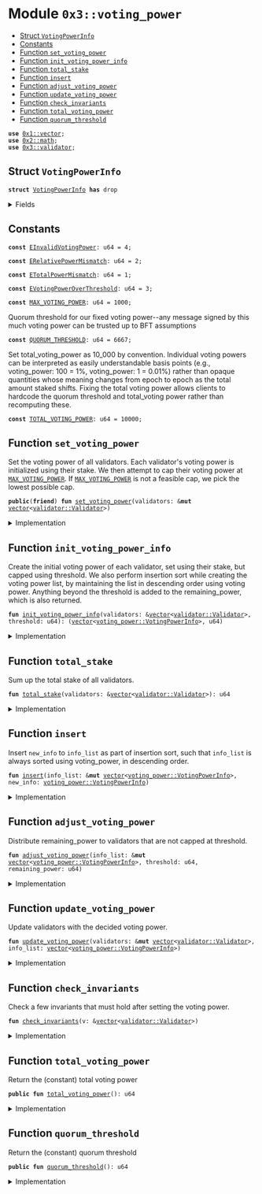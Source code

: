 
<a name="0x3_voting_power"></a>

# Module `0x3::voting_power`



-  [Struct `VotingPowerInfo`](#0x3_voting_power_VotingPowerInfo)
-  [Constants](#@Constants_0)
-  [Function `set_voting_power`](#0x3_voting_power_set_voting_power)
-  [Function `init_voting_power_info`](#0x3_voting_power_init_voting_power_info)
-  [Function `total_stake`](#0x3_voting_power_total_stake)
-  [Function `insert`](#0x3_voting_power_insert)
-  [Function `adjust_voting_power`](#0x3_voting_power_adjust_voting_power)
-  [Function `update_voting_power`](#0x3_voting_power_update_voting_power)
-  [Function `check_invariants`](#0x3_voting_power_check_invariants)
-  [Function `total_voting_power`](#0x3_voting_power_total_voting_power)
-  [Function `quorum_threshold`](#0x3_voting_power_quorum_threshold)


<pre><code><b>use</b> <a href="">0x1::vector</a>;
<b>use</b> <a href="">0x2::math</a>;
<b>use</b> <a href="validator.md#0x3_validator">0x3::validator</a>;
</code></pre>



<a name="0x3_voting_power_VotingPowerInfo"></a>

## Struct `VotingPowerInfo`



<pre><code><b>struct</b> <a href="voting_power.md#0x3_voting_power_VotingPowerInfo">VotingPowerInfo</a> <b>has</b> drop
</code></pre>



<details>
<summary>Fields</summary>


<dl>
<dt>
<code>validator_index: u64</code>
</dt>
<dd>

</dd>
<dt>
<code><a href="voting_power.md#0x3_voting_power">voting_power</a>: u64</code>
</dt>
<dd>

</dd>
</dl>


</details>

<a name="@Constants_0"></a>

## Constants


<a name="0x3_voting_power_EInvalidVotingPower"></a>



<pre><code><b>const</b> <a href="voting_power.md#0x3_voting_power_EInvalidVotingPower">EInvalidVotingPower</a>: u64 = 4;
</code></pre>



<a name="0x3_voting_power_ERelativePowerMismatch"></a>



<pre><code><b>const</b> <a href="voting_power.md#0x3_voting_power_ERelativePowerMismatch">ERelativePowerMismatch</a>: u64 = 2;
</code></pre>



<a name="0x3_voting_power_ETotalPowerMismatch"></a>



<pre><code><b>const</b> <a href="voting_power.md#0x3_voting_power_ETotalPowerMismatch">ETotalPowerMismatch</a>: u64 = 1;
</code></pre>



<a name="0x3_voting_power_EVotingPowerOverThreshold"></a>



<pre><code><b>const</b> <a href="voting_power.md#0x3_voting_power_EVotingPowerOverThreshold">EVotingPowerOverThreshold</a>: u64 = 3;
</code></pre>



<a name="0x3_voting_power_MAX_VOTING_POWER"></a>



<pre><code><b>const</b> <a href="voting_power.md#0x3_voting_power_MAX_VOTING_POWER">MAX_VOTING_POWER</a>: u64 = 1000;
</code></pre>



<a name="0x3_voting_power_QUORUM_THRESHOLD"></a>

Quorum threshold for our fixed voting power--any message signed by this much voting power can be trusted
up to BFT assumptions


<pre><code><b>const</b> <a href="voting_power.md#0x3_voting_power_QUORUM_THRESHOLD">QUORUM_THRESHOLD</a>: u64 = 6667;
</code></pre>



<a name="0x3_voting_power_TOTAL_VOTING_POWER"></a>

Set total_voting_power as 10_000 by convention. Individual voting powers can be interpreted
as easily understandable basis points (e.g., voting_power: 100 = 1%, voting_power: 1 = 0.01%) rather than
opaque quantities whose meaning changes from epoch to epoch as the total amount staked shifts.
Fixing the total voting power allows clients to hardcode the quorum threshold and total_voting power rather
than recomputing these.


<pre><code><b>const</b> <a href="voting_power.md#0x3_voting_power_TOTAL_VOTING_POWER">TOTAL_VOTING_POWER</a>: u64 = 10000;
</code></pre>



<a name="0x3_voting_power_set_voting_power"></a>

## Function `set_voting_power`

Set the voting power of all validators.
Each validator's voting power is initialized using their stake. We then attempt to cap their voting power
at <code><a href="voting_power.md#0x3_voting_power_MAX_VOTING_POWER">MAX_VOTING_POWER</a></code>. If <code><a href="voting_power.md#0x3_voting_power_MAX_VOTING_POWER">MAX_VOTING_POWER</a></code> is not a feasible cap, we pick the lowest possible cap.


<pre><code><b>public</b>(<b>friend</b>) <b>fun</b> <a href="voting_power.md#0x3_voting_power_set_voting_power">set_voting_power</a>(validators: &<b>mut</b> <a href="">vector</a>&lt;<a href="validator.md#0x3_validator_Validator">validator::Validator</a>&gt;)
</code></pre>



<details>
<summary>Implementation</summary>


<pre><code><b>public</b>(<b>friend</b>) <b>fun</b> <a href="voting_power.md#0x3_voting_power_set_voting_power">set_voting_power</a>(validators: &<b>mut</b> <a href="">vector</a>&lt;Validator&gt;) {
    // If threshold_pct is too small, it's possible that even when all validators reach the threshold we still don't
    // have 100%. So we bound the threshold_pct <b>to</b> be always enough <b>to</b> find a solution.
    <b>let</b> threshold = <a href="_min">math::min</a>(
        <a href="voting_power.md#0x3_voting_power_TOTAL_VOTING_POWER">TOTAL_VOTING_POWER</a>,
        <a href="_max">math::max</a>(<a href="voting_power.md#0x3_voting_power_MAX_VOTING_POWER">MAX_VOTING_POWER</a>, divide_and_round_up(<a href="voting_power.md#0x3_voting_power_TOTAL_VOTING_POWER">TOTAL_VOTING_POWER</a>, <a href="_length">vector::length</a>(validators))),
    );
    <b>let</b> (info_list, remaining_power) = <a href="voting_power.md#0x3_voting_power_init_voting_power_info">init_voting_power_info</a>(validators, threshold);
    <a href="voting_power.md#0x3_voting_power_adjust_voting_power">adjust_voting_power</a>(&<b>mut</b> info_list, threshold, remaining_power);
    <a href="voting_power.md#0x3_voting_power_update_voting_power">update_voting_power</a>(validators, info_list);
    // <a href="voting_power.md#0x3_voting_power_check_invariants">check_invariants</a>(validators);
}
</code></pre>



</details>

<a name="0x3_voting_power_init_voting_power_info"></a>

## Function `init_voting_power_info`

Create the initial voting power of each validator, set using their stake, but capped using threshold.
We also perform insertion sort while creating the voting power list, by maintaining the list in
descending order using voting power.
Anything beyond the threshold is added to the remaining_power, which is also returned.


<pre><code><b>fun</b> <a href="voting_power.md#0x3_voting_power_init_voting_power_info">init_voting_power_info</a>(validators: &<a href="">vector</a>&lt;<a href="validator.md#0x3_validator_Validator">validator::Validator</a>&gt;, threshold: u64): (<a href="">vector</a>&lt;<a href="voting_power.md#0x3_voting_power_VotingPowerInfo">voting_power::VotingPowerInfo</a>&gt;, u64)
</code></pre>



<details>
<summary>Implementation</summary>


<pre><code><b>fun</b> <a href="voting_power.md#0x3_voting_power_init_voting_power_info">init_voting_power_info</a>(
    validators: &<a href="">vector</a>&lt;Validator&gt;,
    threshold: u64,
): (<a href="">vector</a>&lt;<a href="voting_power.md#0x3_voting_power_VotingPowerInfo">VotingPowerInfo</a>&gt;, u64) {
    <b>let</b> total_stake = <a href="voting_power.md#0x3_voting_power_total_stake">total_stake</a>(validators);
    <b>let</b> i = 0;
    <b>let</b> len = <a href="_length">vector::length</a>(validators);
    <b>let</b> total_power = 0;
    <b>let</b> result = <a href="">vector</a>[];
    <b>while</b> (i &lt; len) {
        <b>let</b> <a href="validator.md#0x3_validator">validator</a> = <a href="_borrow">vector::borrow</a>(validators, i);
        <b>let</b> stake = <a href="validator.md#0x3_validator_total_stake">validator::total_stake</a>(<a href="validator.md#0x3_validator">validator</a>);
        <b>let</b> adjusted_stake = (stake <b>as</b> u128) * (<a href="voting_power.md#0x3_voting_power_TOTAL_VOTING_POWER">TOTAL_VOTING_POWER</a> <b>as</b> u128) / (total_stake <b>as</b> u128);
        <b>let</b> <a href="voting_power.md#0x3_voting_power">voting_power</a> = <a href="_min">math::min</a>((adjusted_stake <b>as</b> u64), threshold);
        <b>let</b> info = <a href="voting_power.md#0x3_voting_power_VotingPowerInfo">VotingPowerInfo</a> {
            validator_index: i,
            <a href="voting_power.md#0x3_voting_power">voting_power</a>,
        };
        <a href="voting_power.md#0x3_voting_power_insert">insert</a>(&<b>mut</b> result, info);
        total_power = total_power + <a href="voting_power.md#0x3_voting_power">voting_power</a>;
        i = i + 1;
    };
    (result, <a href="voting_power.md#0x3_voting_power_TOTAL_VOTING_POWER">TOTAL_VOTING_POWER</a> - total_power)
}
</code></pre>



</details>

<a name="0x3_voting_power_total_stake"></a>

## Function `total_stake`

Sum up the total stake of all validators.


<pre><code><b>fun</b> <a href="voting_power.md#0x3_voting_power_total_stake">total_stake</a>(validators: &<a href="">vector</a>&lt;<a href="validator.md#0x3_validator_Validator">validator::Validator</a>&gt;): u64
</code></pre>



<details>
<summary>Implementation</summary>


<pre><code><b>fun</b> <a href="voting_power.md#0x3_voting_power_total_stake">total_stake</a>(validators: &<a href="">vector</a>&lt;Validator&gt;): u64 {
    <b>let</b> i = 0;
    <b>let</b> len = <a href="_length">vector::length</a>(validators);
    <b>let</b> total_stake =0 ;
    <b>while</b> (i &lt; len) {
        total_stake = total_stake + <a href="validator.md#0x3_validator_total_stake">validator::total_stake</a>(<a href="_borrow">vector::borrow</a>(validators, i));
        i = i + 1;
    };
    total_stake
}
</code></pre>



</details>

<a name="0x3_voting_power_insert"></a>

## Function `insert`

Insert <code>new_info</code> to <code>info_list</code> as part of insertion sort, such that <code>info_list</code> is always sorted
using voting_power, in descending order.


<pre><code><b>fun</b> <a href="voting_power.md#0x3_voting_power_insert">insert</a>(info_list: &<b>mut</b> <a href="">vector</a>&lt;<a href="voting_power.md#0x3_voting_power_VotingPowerInfo">voting_power::VotingPowerInfo</a>&gt;, new_info: <a href="voting_power.md#0x3_voting_power_VotingPowerInfo">voting_power::VotingPowerInfo</a>)
</code></pre>



<details>
<summary>Implementation</summary>


<pre><code><b>fun</b> <a href="voting_power.md#0x3_voting_power_insert">insert</a>(info_list: &<b>mut</b> <a href="">vector</a>&lt;<a href="voting_power.md#0x3_voting_power_VotingPowerInfo">VotingPowerInfo</a>&gt;, new_info: <a href="voting_power.md#0x3_voting_power_VotingPowerInfo">VotingPowerInfo</a>) {
    <b>let</b> i = 0;
    <b>let</b> len = <a href="_length">vector::length</a>(info_list);
    <b>while</b> (i &lt; len && <a href="_borrow">vector::borrow</a>(info_list, i).<a href="voting_power.md#0x3_voting_power">voting_power</a> &gt; new_info.<a href="voting_power.md#0x3_voting_power">voting_power</a>) {
        i = i + 1;
    };
    <a href="_insert">vector::insert</a>(info_list, new_info, i);
}
</code></pre>



</details>

<a name="0x3_voting_power_adjust_voting_power"></a>

## Function `adjust_voting_power`

Distribute remaining_power to validators that are not capped at threshold.


<pre><code><b>fun</b> <a href="voting_power.md#0x3_voting_power_adjust_voting_power">adjust_voting_power</a>(info_list: &<b>mut</b> <a href="">vector</a>&lt;<a href="voting_power.md#0x3_voting_power_VotingPowerInfo">voting_power::VotingPowerInfo</a>&gt;, threshold: u64, remaining_power: u64)
</code></pre>



<details>
<summary>Implementation</summary>


<pre><code><b>fun</b> <a href="voting_power.md#0x3_voting_power_adjust_voting_power">adjust_voting_power</a>(info_list: &<b>mut</b> <a href="">vector</a>&lt;<a href="voting_power.md#0x3_voting_power_VotingPowerInfo">VotingPowerInfo</a>&gt;, threshold: u64, remaining_power: u64) {
    <b>let</b> i = 0;
    <b>let</b> len = <a href="_length">vector::length</a>(info_list);
    <b>while</b> (i &lt; len && remaining_power &gt; 0) {
        <b>let</b> v = <a href="_borrow_mut">vector::borrow_mut</a>(info_list, i);
        // planned is the amount of extra power we want <b>to</b> distribute <b>to</b> this <a href="validator.md#0x3_validator">validator</a>.
        <b>let</b> planned = divide_and_round_up(remaining_power, len - i);
        // target is the targeting power this <a href="validator.md#0x3_validator">validator</a> will reach, capped by threshold.
        <b>let</b> target = <a href="_min">math::min</a>(threshold, v.<a href="voting_power.md#0x3_voting_power">voting_power</a> + planned);
        // actual is the actual amount of power we will be distributing <b>to</b> this <a href="validator.md#0x3_validator">validator</a>.
        <b>let</b> actual = <a href="_min">math::min</a>(remaining_power, target - v.<a href="voting_power.md#0x3_voting_power">voting_power</a>);
        v.<a href="voting_power.md#0x3_voting_power">voting_power</a> = v.<a href="voting_power.md#0x3_voting_power">voting_power</a> + actual;
        <b>assert</b>!(v.<a href="voting_power.md#0x3_voting_power">voting_power</a> &lt;= threshold, <a href="voting_power.md#0x3_voting_power_EVotingPowerOverThreshold">EVotingPowerOverThreshold</a>);
        remaining_power = remaining_power - actual;
        i = i + 1;
    };
    <b>assert</b>!(remaining_power == 0, <a href="voting_power.md#0x3_voting_power_ETotalPowerMismatch">ETotalPowerMismatch</a>);
}
</code></pre>



</details>

<a name="0x3_voting_power_update_voting_power"></a>

## Function `update_voting_power`

Update validators with the decided voting power.


<pre><code><b>fun</b> <a href="voting_power.md#0x3_voting_power_update_voting_power">update_voting_power</a>(validators: &<b>mut</b> <a href="">vector</a>&lt;<a href="validator.md#0x3_validator_Validator">validator::Validator</a>&gt;, info_list: <a href="">vector</a>&lt;<a href="voting_power.md#0x3_voting_power_VotingPowerInfo">voting_power::VotingPowerInfo</a>&gt;)
</code></pre>



<details>
<summary>Implementation</summary>


<pre><code><b>fun</b> <a href="voting_power.md#0x3_voting_power_update_voting_power">update_voting_power</a>(validators: &<b>mut</b> <a href="">vector</a>&lt;Validator&gt;, info_list: <a href="">vector</a>&lt;<a href="voting_power.md#0x3_voting_power_VotingPowerInfo">VotingPowerInfo</a>&gt;) {
    <b>while</b> (!<a href="_is_empty">vector::is_empty</a>(&info_list)) {
        <b>let</b> <a href="voting_power.md#0x3_voting_power_VotingPowerInfo">VotingPowerInfo</a> {
            validator_index,
            <a href="voting_power.md#0x3_voting_power">voting_power</a>,
        } = <a href="_pop_back">vector::pop_back</a>(&<b>mut</b> info_list);
        <b>let</b> v = <a href="_borrow_mut">vector::borrow_mut</a>(validators, validator_index);
        <a href="validator.md#0x3_validator_set_voting_power">validator::set_voting_power</a>(v, <a href="voting_power.md#0x3_voting_power">voting_power</a>);
    };
    <a href="_destroy_empty">vector::destroy_empty</a>(info_list);
}
</code></pre>



</details>

<a name="0x3_voting_power_check_invariants"></a>

## Function `check_invariants`

Check a few invariants that must hold after setting the voting power.


<pre><code><b>fun</b> <a href="voting_power.md#0x3_voting_power_check_invariants">check_invariants</a>(v: &<a href="">vector</a>&lt;<a href="validator.md#0x3_validator_Validator">validator::Validator</a>&gt;)
</code></pre>



<details>
<summary>Implementation</summary>


<pre><code><b>fun</b> <a href="voting_power.md#0x3_voting_power_check_invariants">check_invariants</a>(v: &<a href="">vector</a>&lt;Validator&gt;) {
    // First check that the total voting power must be <a href="voting_power.md#0x3_voting_power_TOTAL_VOTING_POWER">TOTAL_VOTING_POWER</a>.
    <b>let</b> i = 0;
    <b>let</b> len = <a href="_length">vector::length</a>(v);
    <b>let</b> total = 0;
    <b>while</b> (i &lt; len) {
        <b>let</b> <a href="voting_power.md#0x3_voting_power">voting_power</a> = <a href="validator.md#0x3_validator_voting_power">validator::voting_power</a>(<a href="_borrow">vector::borrow</a>(v, i));
        <b>assert</b>!(<a href="voting_power.md#0x3_voting_power">voting_power</a> &gt; 0, <a href="voting_power.md#0x3_voting_power_EInvalidVotingPower">EInvalidVotingPower</a>);
        total = total + <a href="voting_power.md#0x3_voting_power">voting_power</a>;
        i = i + 1;
    };
    <b>assert</b>!(total == <a href="voting_power.md#0x3_voting_power_TOTAL_VOTING_POWER">TOTAL_VOTING_POWER</a>, <a href="voting_power.md#0x3_voting_power_ETotalPowerMismatch">ETotalPowerMismatch</a>);

    // Second check that <b>if</b> <a href="validator.md#0x3_validator">validator</a> A's stake is larger than B's stake, A's voting power must be no less
    // than B's voting power; similarly, <b>if</b> A's stake is less than B's stake, A's voting power must be no larger
    // than B's voting power.
    <b>let</b> a = 0;
    <b>while</b> (a &lt; len) {
        <b>let</b> b = a + 1;
        <b>while</b> (b &lt; len) {
            <b>let</b> validator_a = <a href="_borrow">vector::borrow</a>(v, a);
            <b>let</b> validator_b = <a href="_borrow">vector::borrow</a>(v, b);
            <b>let</b> stake_a = <a href="validator.md#0x3_validator_total_stake">validator::total_stake</a>(validator_a);
            <b>let</b> stake_b = <a href="validator.md#0x3_validator_total_stake">validator::total_stake</a>(validator_b);
            <b>let</b> power_a = <a href="validator.md#0x3_validator_voting_power">validator::voting_power</a>(validator_a);
            <b>let</b> power_b = <a href="validator.md#0x3_validator_voting_power">validator::voting_power</a>(validator_b);
            <b>if</b> (stake_a &gt; stake_b) {
                <b>assert</b>!(power_a &gt;= power_b, <a href="voting_power.md#0x3_voting_power_ERelativePowerMismatch">ERelativePowerMismatch</a>);
            };
            <b>if</b> (stake_a &lt; stake_b) {
                <b>assert</b>!(power_a &lt;= power_b, <a href="voting_power.md#0x3_voting_power_ERelativePowerMismatch">ERelativePowerMismatch</a>);
            };
            b = b + 1;
        };
        a = a + 1;
    }
}
</code></pre>



</details>

<a name="0x3_voting_power_total_voting_power"></a>

## Function `total_voting_power`

Return the (constant) total voting power


<pre><code><b>public</b> <b>fun</b> <a href="voting_power.md#0x3_voting_power_total_voting_power">total_voting_power</a>(): u64
</code></pre>



<details>
<summary>Implementation</summary>


<pre><code><b>public</b> <b>fun</b> <a href="voting_power.md#0x3_voting_power_total_voting_power">total_voting_power</a>(): u64 {
    <a href="voting_power.md#0x3_voting_power_TOTAL_VOTING_POWER">TOTAL_VOTING_POWER</a>
}
</code></pre>



</details>

<a name="0x3_voting_power_quorum_threshold"></a>

## Function `quorum_threshold`

Return the (constant) quorum threshold


<pre><code><b>public</b> <b>fun</b> <a href="voting_power.md#0x3_voting_power_quorum_threshold">quorum_threshold</a>(): u64
</code></pre>



<details>
<summary>Implementation</summary>


<pre><code><b>public</b> <b>fun</b> <a href="voting_power.md#0x3_voting_power_quorum_threshold">quorum_threshold</a>(): u64 {
    <a href="voting_power.md#0x3_voting_power_QUORUM_THRESHOLD">QUORUM_THRESHOLD</a>
}
</code></pre>



</details>
